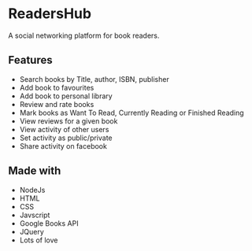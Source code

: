 # ReadersHub
A social networking platform for book readers.


## Features
* Search books by Title, author, ISBN, publisher
* Add book to favourites
* Add book to personal library
* Review and rate books
* Mark books as Want To Read, Currently Reading or Finished Reading
* View reviews for a given book
* View activity of other users
* Set activity as public/private
* Share activity on facebook

## Made with

* NodeJs
* HTML
* CSS
* Javscript
* Google Books API
* JQuery
* Lots of love
